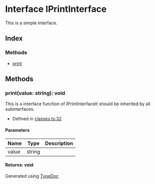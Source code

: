 # Interface IPrintInterface
This is a simple interface.

## Index

### Methods
* [print](_classes_.iprintinterface.md#print)

## Methods

### print(value: string): void
This is a interface function of IPrintInterfaceIt should be inherited by all subinterfaces.  
* Defined in [classes.ts:32](https://github.com/kimamula/typedoc/blob/HEAD/examples/basic/src/classes.ts#L32)


#### Parameters

| Name | Type | Description |
| ---- | ---- | ---- |
| value | string|  |

#### Returns: void


Generated using [TypeDoc](http://typedoc.io)

